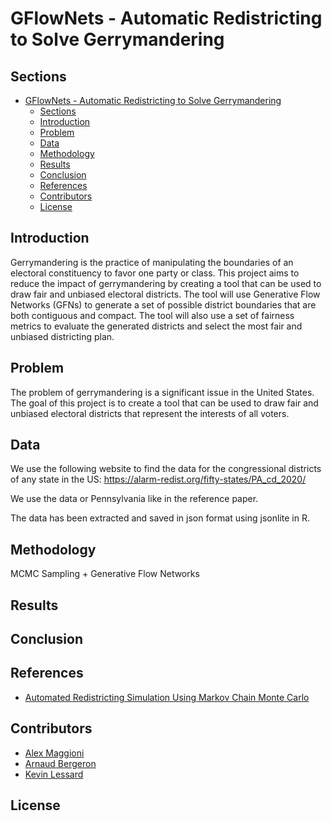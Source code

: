 # GFlowNets - Automatic Redistricting to Solve Gerrymandering

## Sections
- [GFlowNets - Automatic Redistricting to Solve Gerrymandering](#gflownets---automatic-redistricting-to-solve-gerrymandering)
  - [Sections](#sections)
  - [Introduction](#introduction)
  - [Problem](#problem)
  - [Data](#data)
  - [Methodology](#methodology)
  - [Results](#results)
  - [Conclusion](#conclusion)
  - [References](#references)
  - [Contributors](#contributors)
  - [License](#license)

## Introduction

Gerrymandering is the practice of manipulating the boundaries of an electoral constituency to favor one party or class. This project aims to reduce the impact of gerrymandering by creating a tool that can be used to draw fair and unbiased electoral districts. The tool will use Generative Flow Networks (GFNs) to generate a set of possible district boundaries that are both contiguous and compact. The tool will also use a set of fairness metrics to evaluate the generated districts and select the most fair and unbiased districting plan.

## Problem

The problem of gerrymandering is a significant issue in the United States. The goal of this project is to create a tool that can be used to draw fair and unbiased electoral districts that represent the interests of all voters.

## Data

We use the following website to find the data for the congressional districts of any state in the US:
https://alarm-redist.org/fifty-states/PA_cd_2020/

We use the data or Pennsylvania like in the reference paper.

The data has been extracted and saved in json format using jsonlite in R.

## Methodology

MCMC Sampling + Generative Flow Networks

## Results

## Conclusion

## References
- [Automated Redistricting Simulation Using Markov Chain Monte Carlo](https://imai.fas.harvard.edu/research/files/redist.pdf)

## Contributors
- [Alex Maggioni](alex.maggioni@mila.quebec)
- [Arnaud Bergeron](arnaud.bergeron@mila.quebec)
- [Kevin Lessard](kevin.lessard@mila.quebec)

## License